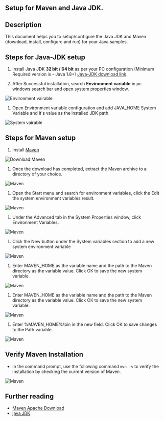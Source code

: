 
## Setup for Maven and Java JDK.

## Description
This document helps you to setup/configure the Java JDK and Maven (download, install, configure and run) for your Java samples.

## Steps for Java-JDK setup
1) Install Java JDK **32 bit / 64 bit** as per your PC configuration (Minimum Required version is - Java 1.8+) 
[Java-JDK download link](https://www.oracle.com/java/technologies/downloads/#java8-windows).

1) After Successful installation, search **Environment variable** in pc windows search bar and open system properties window.

![Environment vairable](SetupImages/environment-variables.png)

1) Open Environment variable configuration and add JAVA_HOME System Variable and it's value as the installed JDK path.

![System vairable](SetupImages/JAVA_HOME.png)

## Steps for Maven setup

1) Install [Maven](https://maven.apache.org/)

![Download Maven](SetupImages/download-maven.png)
 
1) Once the download has completed, extract the Maven archive to a directory of your choice.

![Maven](SetupImages/extract-maven.png)

1) Open the Start menu and search for environment variables, click the Edit the system environment variables result.

![Maven](SetupImages/install-maven-edit-environment-variable-new.png)

1) Under the Advanced tab in the System Properties window, click Environment Variables.

![Maven](SetupImages/install-maven-on-edit-environment-variable-path-maven-home.png)

1) Click the New button under the System variables section to add a new system environment variable

![Maven](SetupImages/install-maven-edit-environment-variable-new.png)

1) Enter MAVEN_HOME as the variable name and the path to the Maven directory as the variable value. Click OK to save the new system variable.

![Maven](SetupImages/install-maven-on-windows-maven-home-variable.png)

1) Enter MAVEN_HOME as the variable name and the path to the Maven directory as the variable value. Click OK to save the new system variable.

![Maven](SetupImages/install-maven-path-variable.png)

1) Enter %MAVEN_HOME%\bin in the new field. Click OK to save changes to the Path variable.

![Maven](SetupImages/install-maven-on-windows-maven-home-variable.png)

 ## Verify Maven Installation
- In the command prompt, use the following command `mvn -v` to verify the installation by checking the current version of Maven.

![Maven](SetupImages/verifymaveninstallation.png)

## Further reading
- [Maven Apache Download](https://phoenixnap.com/kb/install-maven-windows)
- [java JDK](https://www.oracle.com/java/technologies/downloads/#java8-windows)   
